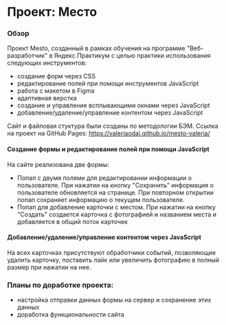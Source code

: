 # Проект: Место

### Обзор
Проект Mesto, созданный в рамках обучения на программе "Веб-разработчик" в Яндекс.Практикум с целью практики использования следующих инструментов: 

* создание форм через CSS
* редактирование полей при помощи инструментов JavaScript
* работа с макетом в Figma
* адаптивная верстка
* создание и управление всплывающими окнами через JavaScript
* добавление/удаление/управление контентом через JavaScript

Сайт и файловая стуктура были созданы по методологии БЭМ.
Ссылка на проект на GitHub Pages: https://valeriaodai.github.io/mesto-valeria/


#### Создание формы и редактирование полей при помощи JavaScript

На сайте реализована две формы:
* Попап с двумя полями для редактировании информации о пользователе. При нажатии на кнопку "Сохранить" информация о пользователе обновляется на странице. При повторном открытии попап сохраняет информацию о текущем пользователе.
* Попап для добавление карточки с местом. При нажатии на кнопку "Создать" создается карточка с фотографией и названием места и добавляется в общий поток карточек

#### Добавление/удаление/управление контентом через JavaScript
На всех карточках присутствуют обработчики событий, позволяющие удалить карточку, поставить лайк или увеличить фотографию в полный размер при нажатии на нее. 

### Планы по доработке проекта:
* настройка отправки данных формы на сервер и сохранение этих данных
* доработка функциональности сайта 